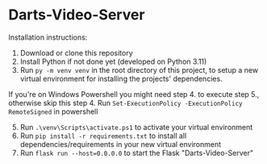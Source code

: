 # Darts-Video-Server

Installation instructions:
1. Download or clone this repository
2. Install Python if not done yet (developed on Python 3.11)
3. Run ```py -m venv venv``` in the root directory of this project, to setup a new virtual environment for installing the projects' dependencies.

If you're on Windows Powershell you might need step 4. to execute step 5., otherwise skip this step
4. Run ```Set-ExecutionPolicy -ExecutionPolicy RemoteSigned``` in powershell

5. Run ```.\venv\Scripts\activate.ps1``` to activate your virtual environment
6. Run ```pip install -r requirements.txt``` to install all dependencies/requirements in your new virtual environment
7. Run ```flask run --host=0.0.0.0``` to start the Flask "Darts-Video-Server"
